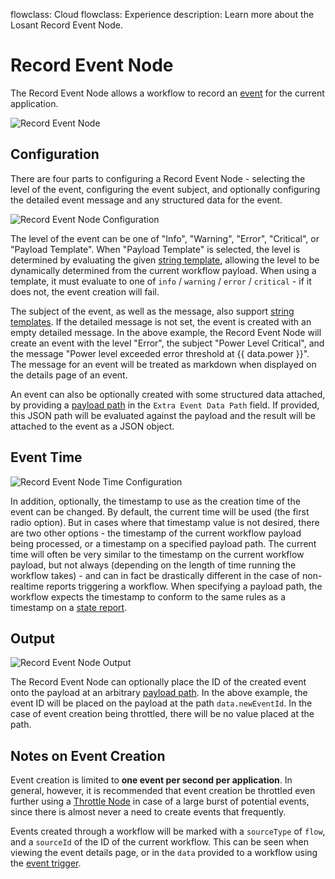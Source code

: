 flowclass: Cloud
flowclass: Experience
description: Learn more about the Losant Record Event Node.

# Record Event Node

The Record Event Node allows a workflow to record an [event](/applications/events/) for the current application.

![Record Event Node](/images/workflows/outputs/record-event-node.png "Record Event Node")

## Configuration

There are four parts to configuring a Record Event Node - selecting the level of the event, configuring the event subject, and optionally configuring the detailed event message and any structured data for the event.

![Record Event Node Configuration](/images/workflows/outputs/record-event-node-config.png "Record Event Node Configuration")

The level of the event can be one of "Info", "Warning", "Error", "Critical", or "Payload Template". When "Payload Template" is selected, the level is determined by evaluating the given [string template](/workflows/accessing-payload-data/#string-templates), allowing the level to be dynamically determined from the current workflow payload. When using a template, it must evaluate to one of `info` / `warning` / `error` / `critical` - if it does not, the event creation will fail.

The subject of the event, as well as the message, also support [string templates](/workflows/accessing-payload-data/#string-templates). If the detailed message is not set, the event is created with an empty detailed message. In the above example, the Record Event Node will create an event with the level "Error", the subject "Power Level Critical", and the message "Power level exceeded error threshold at {{ data.power }}". The message for an event will be treated as markdown when displayed on the details page of an event.

An event can also be optionally created with some structured data attached, by providing a [payload path](/workflows/accessing-payload-data/#payload-paths) in the `Extra Event Data Path` field. If provided, this JSON path will be evaluated against the payload and the result will be attached to the event as a JSON object.

## Event Time

![Record Event Node Time Configuration](/images/workflows/outputs/record-event-node-time.png "Record Event Node Time Configuration")

In addition, optionally, the timestamp to use as the creation time of the event can be changed. By default, the current time will be used (the first radio option). But in cases where that timestamp value is not desired, there are two other options - the timestamp of the current workflow payload being processed, or a timestamp on a specified payload path. The current time will often be very similar to the timestamp on the current workflow payload, but not always (depending on the length of time running the workflow takes) - and can in fact be drastically different in the case of non-realtime reports triggering a workflow. When specifying a payload path, the workflow expects the timestamp to conform to the same rules as a timestamp on a [state report](/devices/state/#including-timestamps).

## Output

![Record Event Node Output](/images/workflows/outputs/record-event-node-output.png "Record Event Node Output")

The Record Event Node can optionally place the ID of the created event onto the payload at an arbitrary [payload path](/workflows/accessing-payload-data/#payload-paths). In the above example, the event ID will be placed on the payload at the path `data.newEventId`. In the case of event creation being throttled, there will be no value placed at the path.

## Notes on Event Creation

Event creation is limited to **one event per second per application**. In general, however, it is recommended that event creation be throttled even further using a [Throttle Node](/workflows/logic/throttle/) in case of a large burst of potential events, since there is almost never a need to create events that frequently.

Events created through a workflow will be marked with a `sourceType` of `flow`, and a `sourceId` of the ID of the current workflow. This can be seen when viewing the event details page, or in the `data` provided to a workflow using the [event trigger](/workflows/triggers/event/).
